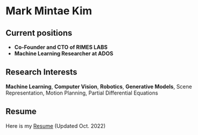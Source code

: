 # Mark Mintae Kim

## Current positions
- **Co-Founder and CTO of RIMES LABS**  
- **Machine Learning Researcher at ADOS**

## Research Interests
**Machine Learning**, **Computer Vision**, **Robotics**, **Generative Models**, Scene Representation, Motion Planning, Partial Differential Equations  

## Resume
Here is my [Resume](./Resume_Mark_Mintae_Kim.pdf) (Updated Oct. 2022)
